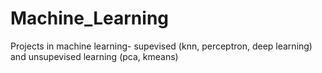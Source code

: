 # Machine_Learning
Projects in machine learning- supevised (knn, perceptron, deep learning) and unsupevised learning (pca, kmeans)
